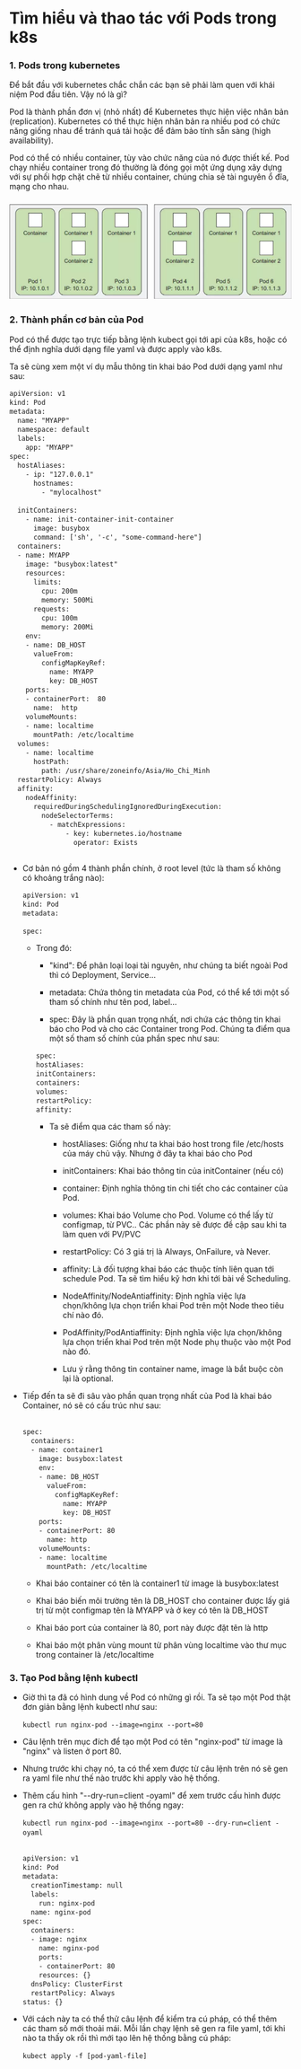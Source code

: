 # Tìm hiểu và thao tác với Pods trong k8s

### 1. Pods trong kubernetes

Để bắt đầu với kubernetes chắc chắn các bạn sẽ phải làm quen với khái niệm Pod đầu tiên. Vậy nó là gì?

Pod là thành phần đơn vị (nhỏ nhất) để Kubernetes thực hiện việc nhân bản (replication). Kubernetes có thể thực hiện nhân bản ra nhiều pod có chức năng giống nhau để tránh quá tải hoặc để đảm bảo tính sẵn sàng (high availability).

Pod có thể có nhiều container, tùy vào chức năng của nó được thiết kế. Pod chạy nhiều container trong đó thường là đóng gọi một ứng dụng xây dựng với sự phối hợp chặt chẽ từ nhiều container, chúng chia sẻ tài nguyên ổ đĩa, mạng cho nhau.

<h3 align="center"><img src="../Images/13.png"></h3>

### 2. Thành phần cơ bản của Pod

Pod có thể được tạo trực tiếp bằng lệnh kubect gọi tới api của k8s, hoặc có thể định nghĩa dưới dạng file yaml và được apply vào k8s.

Ta sẽ cùng xem một ví dụ mẫu thông tin khai báo Pod dưới dạng yaml như sau:

```
apiVersion: v1
kind: Pod
metadata:
  name: "MYAPP"
  namespace: default
  labels:
    app: "MYAPP"
spec:
  hostAliases:
    - ip: "127.0.0.1"
      hostnames:
        - "mylocalhost"
  
  initContainers:
    - name: init-container-init-container
      image: busybox
      command: ['sh', '-c', "some-command-here"]
  containers:
  - name: MYAPP
    image: "busybox:latest"
    resources:
      limits:
        cpu: 200m
        memory: 500Mi
      requests:
        cpu: 100m
        memory: 200Mi
    env:
    - name: DB_HOST
      valueFrom:
        configMapKeyRef:
          name: MYAPP
          key: DB_HOST
    ports:
    - containerPort:  80
      name:  http
    volumeMounts:
    - name: localtime
      mountPath: /etc/localtime
  volumes:
    - name: localtime
      hostPath:
        path: /usr/share/zoneinfo/Asia/Ho_Chi_Minh
  restartPolicy: Always  
  affinity:
    nodeAffinity:
      requiredDuringSchedulingIgnoredDuringExecution:
        nodeSelectorTerms:
          - matchExpressions:
              - key: kubernetes.io/hostname
                operator: Exists


```

- Cơ bản nó gồm 4 thành phần chính, ở root level (tức là tham số không có khoảng trắng nào):

    ```
    apiVersion: v1
    kind: Pod
    metadata:
    
    spec:

    ```

    - Trong đó:

        - "kind": Để phân loại loại tài nguyên, như chúng ta biết ngoài Pod thì có Deployment, Service...

        - metadata: Chứa thông tin metadata của Pod, có thể kể tới một số tham số chính như tên pod, label...

        - spec: Đây là phần quan trọng nhất, nơi chứa các thông tin khai báo cho Pod và cho các Container trong Pod. Chúng ta điểm qua một số tham số chính của phần spec như sau:

        ```
        spec:
        hostAliases:
        initContainers:
        containers:
        volumes:
        restartPolicy:
        affinity:

        ```
        - Ta sẽ điểm qua các tham số này:

            - hostAliases: Giống như ta khai báo host trong file /etc/hosts của máy chủ vậy. Nhưng ở đây ta khai báo cho Pod

            - initContainers: Khai báo thông tin của initContainer (nếu có)

            - container: Định nghĩa thông tin chi tiết cho các container của Pod.

            - volumes: Khai báo Volume cho Pod. Volume có thể lấy từ configmap, từ PVC.. Các phần này sẽ được đề cập sau khi ta làm quen với PV/PVC

            - restartPolicy: Có 3 giá trị là Always, OnFailure, và Never.

            - affinity: Là đối tượng khai báo các thuộc tính liên quan tới schedule Pod. Ta sẽ tìm hiểu kỹ hơn khi tới bài về Scheduling.

            - NodeAffinity/NodeAntiaffinity: Định nghĩa việc lựa chọn/không lựa chọn triển khai Pod trên một Node theo tiêu chí nào đó.

            - PodAffinity/PodAntiaffinity: Định nghĩa việc lựa chọn/không lựa chọn triển khai Pod trên một Node phụ thuộc vào một Pod nào đó.

            - Lưu ý rằng thông tin container name, image là bắt buộc còn lại là optional.

- Tiếp đến ta sẽ đi sâu vào phần quan trọng nhất của Pod là khai báo Container, nó sẽ có cấu trúc như sau:

    ```

    spec:
      containers:
      - name: container1
        image: busybox:latest
        env:
        - name: DB_HOST
          valueFrom:
            configMapKeyRef:
              name: MYAPP
              key: DB_HOST
        ports:
        - containerPort: 80
          name: http
        volumeMounts:
        - name: localtime
          mountPath: /etc/localtime

    ```

    - Khai báo container có tên là container1 từ image là busybox:latest

    - Khai báo biến môi trường tên là DB_HOST cho container được lấy giá trị từ một configmap tên là MYAPP và ở key có tên là DB_HOST

    - Khai báo port của container là 80, port này được đặt tên là http

    - Khai báo một phân vùng mount từ phân vùng localtime vào thư mục trong container là /etc/localtime

### 3. Tạo Pod bằng lệnh kubectl

- Giờ thì ta đã có hình dung về Pod có những gì rồi. Ta sẽ tạo một Pod thật đơn giản bằng lệnh kubectl như sau:

    ` kubectl run nginx-pod --image=nginx --port=80 `

- Câu lệnh trên mục đích để tạo một Pod có tên "nginx-pod" từ image là "nginx" và listen ở port 80.

- Nhưng trước khi chạy nó, ta có thể xem được từ câu lệnh trên nó sẽ gen ra yaml file như thế nào trước khi apply vào hệ thống.

- Thêm cấu hình "--dry-run=client -oyaml" để xem trước cấu hình được gen ra chứ không apply vào hệ thống ngay:

    ` kubectl run nginx-pod --image=nginx --port=80 --dry-run=client -oyaml `

    ```

    apiVersion: v1
    kind: Pod
    metadata:
      creationTimestamp: null
      labels:
        run: nginx-pod
      name: nginx-pod
    spec:
      containers:
      - image: nginx
        name: nginx-pod
        ports:
        - containerPort: 80
        resources: {}
      dnsPolicy: ClusterFirst
      restartPolicy: Always
    status: {}

    ```

- Với cách này ta có thể thử câu lệnh để kiểm tra cú pháp, có thể thêm các tham số mới thoải mái. Mỗi lần chạy lệnh sẽ gen ra file yaml, tới khi nào ta thấy ok rồi thì mới tạo lên hệ thống bằng cú pháp:

    ` kubect apply -f [pod-yaml-file] `
    